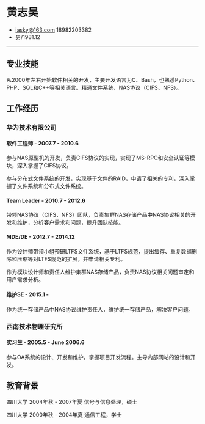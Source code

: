 # 黄志昊

 * iasky@163.com 18982203382
 * 男/1981.12
 
 ------

## 专业技能

从2000年左右开始软件相关的开发，主要开发语言为C、Bash，也熟悉Python、PHP、SQL和C++等相关语言。精通文件系统、NAS协议（CIFS、NFS）。

## 工作经历

### 华为技术有限公司

#### 软件工程师  - 2007.7 - 2010.6

参与NAS原型机的开发，负责CIFS协议的实现，实现了MS-RPC和安全认证等模块，深入掌握了CIFS协议。

参与分布式文件系统的开发，实现基于文件的RAID，申请了相关的专利，深入掌握了文件系统和分布式文件系统。

#### Team Leader - 2010.7 - 2012.6

带领NAS协议（CIFS、NFS）团队，负责集群NAS存储产品中NAS协议相关的开发和维护，分析客户需求和问题，提升团队技能。

#### MDE/DE - 2012.7 - 2014.12

作为设计师带领小组预研LTFS文件系统，基于LTFS规范，提出缓存、重复数据删除和压缩等对LTFS规范的扩展，并申请相关专利。

作为模块设计师和责任人维护集群NAS存储产品，负责NAS协议相关问题审定和用户需求分析。

#### 维护SE - 2015.1 - 

作为统一存储产品中NAS协议维护责任人，维护统一存储产品，解决客户问题。

### 西南技术物理研究所

#### 实习生 - 2005.5 - June 2006.6

参与OA系统的设计、开发和维护，掌握项目开发流程。主导内部网站的设计和开发。

## 教育背景

四川大学
2004年秋 - 2007年夏
信号与信息处理，硕士

四川大学
2000年秋 - 2004年夏
通信工程，学士